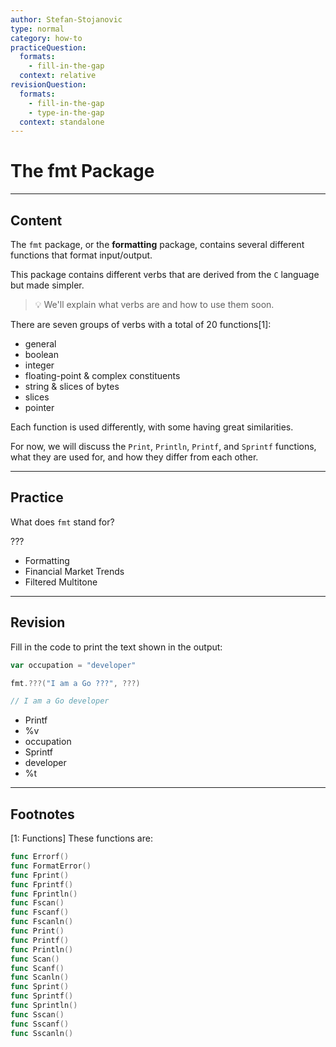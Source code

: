 ```yaml
---
author: Stefan-Stojanovic
type: normal
category: how-to
practiceQuestion:
  formats:
    - fill-in-the-gap
  context: relative
revisionQuestion:
  formats:
    - fill-in-the-gap
    - type-in-the-gap
  context: standalone
---
```


# The fmt Package


---

## Content

The `fmt` package, or the **formatting** package, contains several different functions that format input/output.

This package contains different verbs that are derived from the `C` language but made simpler.

> 💡 We'll explain what verbs are and how to use them soon.

There are seven groups of verbs with a total of 20 functions[1]:

- general
- boolean
- integer
- floating-point & complex constituents
- string & slices of bytes
- slices
- pointer

Each function is used differently, with some having great similarities.

For now, we will discuss the `Print`, `Println`, `Printf`, and `Sprintf` functions, what they are used for, and how they differ from each other.


---

## Practice

What does `fmt` stand for?

???

- Formatting
- Financial Market Trends
- Filtered Multitone


---

## Revision

Fill in the code to print the text shown in the output:

```go
var occupation = "developer"

fmt.???("I am a Go ???", ???)

// I am a Go developer

```

- Printf
- %v
- occupation
- Sprintf
- developer
- %t


---

## Footnotes

[1: Functions]
These functions are:

```go
func Errorf()
func FormatError()
func Fprint()
func Fprintf()
func Fprintln()
func Fscan()
func Fscanf()
func Fscanln()
func Print()
func Printf()
func Println()
func Scan()
func Scanf()
func Scanln()
func Sprint()
func Sprintf()
func Sprintln()
func Sscan()
func Sscanf()
func Sscanln()
```
